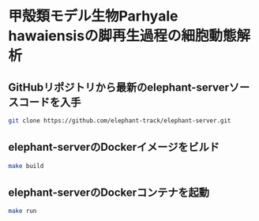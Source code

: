 # 甲殻類モデル生物Parhyale hawaiensisの脚再生過程の細胞動態解析

## GitHubリポジトリから最新のelephant-serverソースコードを入手

```bash
git clone https://github.com/elephant-track/elephant-server.git
```

## elephant-serverのDockerイメージをビルド

```bash
make build
```

## elephant-serverのDockerコンテナを起動

```bash
make run
```